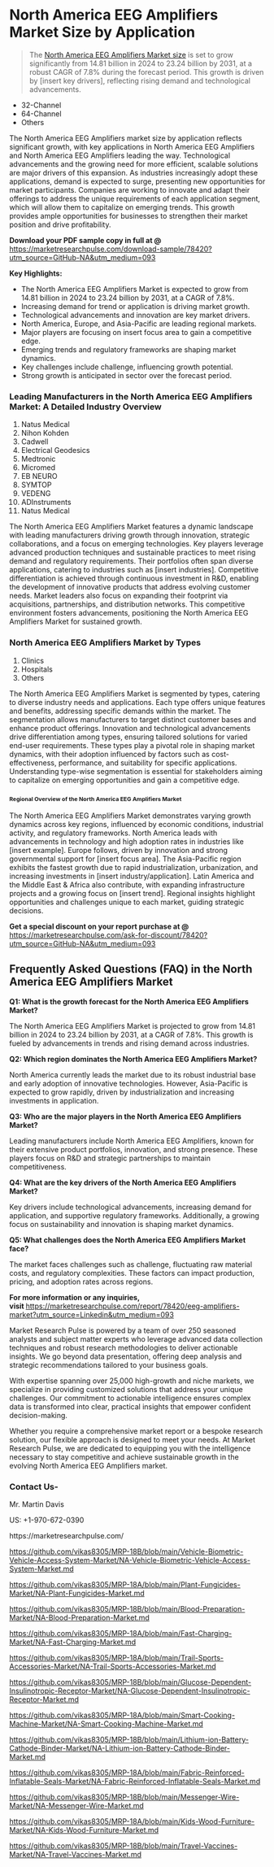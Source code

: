 <h1>North America EEG Amplifiers Market&nbsp;Size by Application</h1><blockquote><p>The <a href="https://marketresearchpulse.com/download-sample/78420?utm_source=GitHub-NA&amp;utm_medium=093">North America EEG Amplifiers Market size</a> is set to grow significantly from 14.81 billion in 2024 to 23.24 billion by 2031, at a robust CAGR of 7.8% during the forecast period. This growth is driven by [insert key drivers], reflecting rising demand and technological advancements.</p></blockquote><ul><li>32-Channel<li> 64-Channel<li> Others</li></ul><p>The North America EEG Amplifiers market size by application reflects significant growth, with key applications in North America EEG Amplifiers and North America EEG Amplifiers leading the way. Technological advancements and the growing need for more efficient, scalable solutions are major drivers of this expansion. As industries increasingly adopt these applications, demand is expected to surge, presenting new opportunities for market participants. Companies are working to innovate and adapt their offerings to address the unique requirements of each application segment, which will allow them to capitalize on emerging trends. This growth provides ample opportunities for businesses to strengthen their market position and drive profitability.</p><p><strong>Download your PDF sample copy in full at @ </strong><a href="https://marketresearchpulse.com/download-sample/78420?utm_source=GitHub-NA&amp;utm_medium=093">https://marketresearchpulse.com/download-sample/78420?utm_source=GitHub-NA&amp;utm_medium=093</a></p><p><strong>Key Highlights: </strong></p><ul><li>The North America EEG Amplifiers Market is expected to grow from 14.81 billion in 2024 to 23.24 billion by 2031, at a CAGR of 7.8%.</li><li>Increasing demand for trend or application is driving market growth.</li><li>Technological advancements and innovation are key market drivers.</li><li>North America, Europe, and Asia-Pacific are leading regional markets.</li><li>Major players are focusing on insert focus area to gain a competitive edge.</li><li>Emerging trends and regulatory frameworks are shaping market dynamics.</li><li>Key challenges include challenge, influencing growth potential.</li><li>Strong growth is anticipated in sector over the forecast period.</li></ul><h3>Leading Manufacturers in the North America EEG Amplifiers Market: A Detailed Industry Overview</h3><ol><li>Natus Medical</li><li>Nihon Kohden</li><li>Cadwell</li><li>Electrical Geodesics</li><li>Medtronic</li><li>Micromed</li><li>EB NEURO</li><li>SYMTOP</li><li>VEDENG</li><li>ADInstruments</li><li>Natus Medical</li></ol><div class="flex max-w-full flex-col flex-grow"><div class="min-h-8 text-message flex w-full flex-col items-end gap-2 whitespace-normal break-words [.text-message+&amp;]:mt-5" dir="auto" data-message-author-role="assistant" data-message-id="fd8432e4-4910-450d-b182-61b7bfb0a01f" data-message-model-slug="gpt-4o"><div class="flex w-full flex-col gap-1 empty:hidden first:pt-[3px]"><div class="markdown prose w-full break-words dark:prose-invert light"><p>The North America EEG Amplifiers Market features a dynamic landscape with leading manufacturers driving growth through innovation, strategic collaborations, and a focus on emerging technologies. Key players leverage advanced production techniques and sustainable practices to meet rising demand and regulatory requirements. Their portfolios often span diverse applications, catering to industries such as [insert industries]. Competitive differentiation is achieved through continuous investment in R&amp;D, enabling the development of innovative products that address evolving customer needs. Market leaders also focus on expanding their footprint via acquisitions, partnerships, and distribution networks. This competitive environment fosters advancements, positioning the North America EEG Amplifiers Market for sustained growth.</p></div></div></div></div><h3>North America EEG Amplifiers Market by Types</h3><ol><li>Clinics<li> Hospitals<li> Others</li></ol><div class="flex max-w-full flex-col flex-grow"><div class="min-h-8 text-message flex w-full flex-col items-end gap-2 whitespace-normal break-words [.text-message+&amp;]:mt-5" dir="auto" data-message-author-role="assistant" data-message-id="084470be-0bb7-4664-bddf-5156b4f41249" data-message-model-slug="gpt-4o-mini"><div class="flex w-full flex-col gap-1 empty:hidden first:pt-[3px]"><div class="markdown prose w-full break-words dark:prose-invert light"><p>The North America EEG Amplifiers Market is segmented by types, catering to diverse industry needs and applications. Each type offers unique features and benefits, addressing specific demands within the market. The segmentation allows manufacturers to target distinct customer bases and enhance product offerings. Innovation and technological advancements drive differentiation among types, ensuring tailored solutions for varied end-user requirements. These types play a pivotal role in shaping market dynamics, with their adoption influenced by factors such as cost-effectiveness, performance, and suitability for specific applications. Understanding type-wise segmentation is essential for stakeholders aiming to capitalize on emerging opportunities and gain a competitive edge.</p></div></div></div></div><h3><span style="font-size: 11px;">Regional Overview of the North America EEG Amplifiers Market</span></h3><div class="flex max-w-full flex-col flex-grow"><div class="min-h-8 text-message flex w-full flex-col items-end gap-2 whitespace-normal break-words [.text-message+&amp;]:mt-5" dir="auto" data-message-author-role="assistant" data-message-id="e9038762-ce64-4e30-91c9-9bd413514231" data-message-model-slug="gpt-4o-mini"><div class="flex w-full flex-col gap-1 empty:hidden first:pt-[3px]"><div class="markdown prose w-full break-words dark:prose-invert light"><p>The North America EEG Amplifiers Market demonstrates varying growth dynamics across key regions, influenced by economic conditions, industrial activity, and regulatory frameworks. North America leads with advancements in technology and high adoption rates in industries like [insert example]. Europe follows, driven by innovation and strong governmental support for [insert focus area]. The Asia-Pacific region exhibits the fastest growth due to rapid industrialization, urbanization, and increasing investments in [insert industry/application]. Latin America and the Middle East &amp; Africa also contribute, with expanding infrastructure projects and a growing focus on [insert trend]. Regional insights highlight opportunities and challenges unique to each market, guiding strategic decisions.</p></div></div></div></div><p><strong>Get a special discount on your report purchase at @ </strong><a href="https://marketresearchpulse.com/ask-for-discount/78420?utm_source=GitHub-NA&amp;utm_medium=093">https://marketresearchpulse.com/ask-for-discount/78420?utm_source=GitHub-NA&amp;utm_medium=093</a></p><h2>Frequently Asked Questions (FAQ) in the North America EEG Amplifiers Market</h2><p><strong>Q1: What is the growth forecast for the North America EEG Amplifiers Market?</strong></p><p>The North America EEG Amplifiers Market is projected to grow from 14.81 billion in 2024 to 23.24 billion by 2031, at a CAGR of 7.8%. This growth is fueled by advancements in trends and rising demand across industries.</p><p><strong>Q2: Which region dominates the North America EEG Amplifiers Market?</strong></p><p>North America currently leads the market due to its robust industrial base and early adoption of innovative technologies. However, Asia-Pacific is expected to grow rapidly, driven by industrialization and increasing investments in application.</p><p><strong>Q3: Who are the major players in the North America EEG Amplifiers Market?</strong></p><p>Leading manufacturers include North America EEG Amplifiers, known for their extensive product portfolios, innovation, and strong presence. These players focus on R&amp;D and strategic partnerships to maintain competitiveness.</p><p><strong>Q4: What are the key drivers of the North America EEG Amplifiers Market?</strong></p><p>Key drivers include technological advancements, increasing demand for application, and supportive regulatory frameworks. Additionally, a growing focus on sustainability and innovation is shaping market dynamics.</p><p><strong>Q5: What challenges does the North America EEG Amplifiers Market face?</strong></p><p>The market faces challenges such as challenge, fluctuating raw material costs, and regulatory complexities. These factors can impact production, pricing, and adoption rates across regions.</p><p><strong>For more information or any inquiries, visit&nbsp;</strong><a href="https://marketresearchpulse.com/report/78420/eeg-amplifiers-market?utm_source=Linkedin&utm_medium=093">https://marketresearchpulse.com/report/78420/eeg-amplifiers-market?utm_source=Linkedin&utm_medium=093</a></p><p>Market Research Pulse is powered by a team of over 250 seasoned analysts and subject matter experts who leverage advanced data collection techniques and robust research methodologies to deliver actionable insights. We go beyond data presentation, offering deep analysis and strategic recommendations tailored to your business goals.</p><p>With expertise spanning over 25,000 high-growth and niche markets, we specialize in providing customized solutions that address your unique challenges. Our commitment to actionable intelligence ensures complex data is transformed into clear, practical insights that empower confident decision-making.</p><p>Whether you require a comprehensive market report or a bespoke research solution, our flexible approach is designed to meet your needs. At Market Research Pulse, we are dedicated to equipping you with the intelligence necessary to stay competitive and achieve sustainable growth in the evolving North America EEG Amplifiers market.</p><h3><strong>Contact Us-</strong></h3><p>Mr. Martin Davis</p><p>US: +1-970-672-0390</p><p>https://marketresearchpulse.com/</p><p><a href="https://github.com/vikas8305/MRP-18B/blob/main/Vehicle-Biometric-Vehicle-Access-System-Market/NA-Vehicle-Biometric-Vehicle-Access-System-Market.md">https://github.com/vikas8305/MRP-18B/blob/main/Vehicle-Biometric-Vehicle-Access-System-Market/NA-Vehicle-Biometric-Vehicle-Access-System-Market.md</a></p><p><a href="https://github.com/vikas8305/MRP-18A/blob/main/Plant-Fungicides-Market/NA-Plant-Fungicides-Market.md">https://github.com/vikas8305/MRP-18A/blob/main/Plant-Fungicides-Market/NA-Plant-Fungicides-Market.md</a></p><p><a href="https://github.com/vikas8305/MRP-18B/blob/main/Blood-Preparation-Market/NA-Blood-Preparation-Market.md">https://github.com/vikas8305/MRP-18B/blob/main/Blood-Preparation-Market/NA-Blood-Preparation-Market.md</a></p><p><a href="https://github.com/vikas8305/MRP-18A/blob/main/Fast-Charging-Market/NA-Fast-Charging-Market.md">https://github.com/vikas8305/MRP-18A/blob/main/Fast-Charging-Market/NA-Fast-Charging-Market.md</a></p><p><a href="https://github.com/vikas8305/MRP-18A/blob/main/Trail-Sports-Accessories-Market/NA-Trail-Sports-Accessories-Market.md">https://github.com/vikas8305/MRP-18A/blob/main/Trail-Sports-Accessories-Market/NA-Trail-Sports-Accessories-Market.md</a></p><p><a href="https://github.com/vikas8305/MRP-18B/blob/main/Glucose-Dependent-Insulinotropic-Receptor-Market/NA-Glucose-Dependent-Insulinotropic-Receptor-Market.md">https://github.com/vikas8305/MRP-18B/blob/main/Glucose-Dependent-Insulinotropic-Receptor-Market/NA-Glucose-Dependent-Insulinotropic-Receptor-Market.md</a></p><p><a href="https://github.com/vikas8305/MRP-18A/blob/main/Smart-Cooking-Machine-Market/NA-Smart-Cooking-Machine-Market.md">https://github.com/vikas8305/MRP-18A/blob/main/Smart-Cooking-Machine-Market/NA-Smart-Cooking-Machine-Market.md</a></p><p><a href="https://github.com/vikas8305/MRP-18B/blob/main/Lithium-ion-Battery-Cathode-Binder-Market/NA-Lithium-ion-Battery-Cathode-Binder-Market.md">https://github.com/vikas8305/MRP-18B/blob/main/Lithium-ion-Battery-Cathode-Binder-Market/NA-Lithium-ion-Battery-Cathode-Binder-Market.md</a></p><p><a href="https://github.com/vikas8305/MRP-18A/blob/main/Fabric-Reinforced-Inflatable-Seals-Market/NA-Fabric-Reinforced-Inflatable-Seals-Market.md">https://github.com/vikas8305/MRP-18A/blob/main/Fabric-Reinforced-Inflatable-Seals-Market/NA-Fabric-Reinforced-Inflatable-Seals-Market.md</a></p><p><a href="https://github.com/vikas8305/MRP-18B/blob/main/Messenger-Wire-Market/NA-Messenger-Wire-Market.md">https://github.com/vikas8305/MRP-18B/blob/main/Messenger-Wire-Market/NA-Messenger-Wire-Market.md</a></p><p><a href="https://github.com/vikas8305/MRP-18A/blob/main/Kids-Wood-Furniture-Market/NA-Kids-Wood-Furniture-Market.md">https://github.com/vikas8305/MRP-18A/blob/main/Kids-Wood-Furniture-Market/NA-Kids-Wood-Furniture-Market.md</a></p><p><a href="https://github.com/vikas8305/MRP-18B/blob/main/Travel-Vaccines-Market/NA-Travel-Vaccines-Market.md">https://github.com/vikas8305/MRP-18B/blob/main/Travel-Vaccines-Market/NA-Travel-Vaccines-Market.md</a></p>
